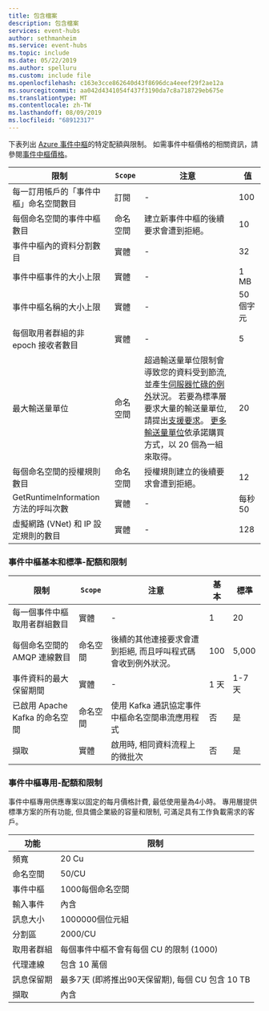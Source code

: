 ```yaml
---
title: 包含檔案
description: 包含檔案
services: event-hubs
author: sethmanheim
ms.service: event-hubs
ms.topic: include
ms.date: 05/22/2019
ms.author: spelluru
ms.custom: include file
ms.openlocfilehash: c163e3cce862640d43f8696dca4eeef29f2ae12a
ms.sourcegitcommit: aa042d4341054f437f3190da7c8a718729eb675e
ms.translationtype: MT
ms.contentlocale: zh-TW
ms.lasthandoff: 08/09/2019
ms.locfileid: "68912317"
---
```

下表列出 [Azure 事件中樞](https://azure.microsoft.com/services/event-hubs/)的特定配額與限制。 如需事件中樞價格的相關資訊，請參閱[事件中樞價格](https://azure.microsoft.com/pricing/details/event-hubs/)。

| 限制 | `Scope` | 注意 | 值 |
| --- | --- | --- | --- |
| 每一訂用帳戶的「事件中樞」命名空間數目 |訂閱 |- |100 |
| 每個命名空間的事件中樞數目 |命名空間 |建立新事件中樞的後續要求會遭到拒絕。 |10 |
| 事件中樞內的資料分割數目 |實體 |- |32 |
| 事件中樞事件的大小上限|實體 |- |1 MB |
| 事件中樞名稱的大小上限 |實體 |- |50 個字元 |
| 每個取用者群組的非 epoch 接收者數目 |實體 |- |5 |
| 最大輸送量單位 |命名空間 |超過輸送量單位限制會導致您的資料受到節流, 並產生[伺服器忙碌的例外](/dotnet/api/microsoft.servicebus.messaging.serverbusyexception)狀況。 若要為標準層要求大量的輸送量單位, 請提出[支援要求](/azure/azure-supportability/how-to-create-azure-support-request)。 [更多輸送量單位](../articles/event-hubs/event-hubs-auto-inflate.md)依承諾購買方式，以 20 個為一組來取得。 |20 |
| 每個命名空間的授權規則數目 |命名空間|授權規則建立的後續要求會遭到拒絕。|12 |
| GetRuntimeInformation 方法的呼叫次數 | 實體 | - | 每秒50 | 
| 虛擬網路 (VNet) 和 IP 設定規則的數目 | 實體 | - | 128 | 

### <a name="event-hubs-basic-and-standard---quotas-and-limits"></a>事件中樞基本和標準-配額和限制
| 限制 | `Scope` | 注意 | 基本 | 標準 |
| --- | --- | --- | -- | --- |
| 每一個事件中樞取用者群組數目 |實體 | - |1 |20 |
| 每個命名空間的 AMQP 連線數目 |命名空間 |後續的其他連接要求會遭到拒絕, 而且呼叫程式碼會收到例外狀況。 |100 |5,000|
| 事件資料的最大保留期間 |實體 | - |1 天 |1-7 天 |
|已啟用 Apache Kafka 的命名空間|命名空間 |使用 Kafka 通訊協定事件中樞命名空間串流應用程式 |否 | 是 |
|擷取 |實體 | 啟用時, 相同資料流程上的微批次 |否 |是 |


### <a name="event-hubs-dedicated---quotas-and-limits"></a>事件中樞專用-配額和限制
事件中樞專用供應專案以固定的每月價格計費, 最低使用量為4小時。 專用層提供標準方案的所有功能, 但具備企業級的容量和限制, 可滿足具有工作負載需求的客戶。 

| 功能 | 限制 |
| --- | ---|
| 頻寬 |  20 Cu |
| 命名空間 | 50/CU |
| 事件中樞 |  1000每個命名空間 |
| 輸入事件 | 內含 |
| 訊息大小 | 1000000個位元組 |
| 分割區 | 2000/CU |
| 取用者群組 | 每個事件中樞不會有每個 CU 的限制 (1000) |
| 代理連線 | 包含 10 萬個 |
| 訊息保留期 | 最多7天 (即將推出90天保留期), 每個 CU 包含 10 TB |
| 擷取 | 內含 |
